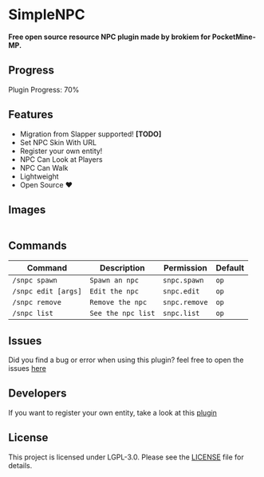 # SimpleNPC
<b>Free open source resource NPC plugin made by brokiem for PocketMine-MP.</b>

## Progress
Plugin Progress: 70%

## Features
- Migration from Slapper supported! <b>[TODO]</b>
- Set NPC Skin With URL
- Register your own entity!
- NPC Can Look at Players
- NPC Can Walk
- Lightweight
- Open Source ❤

## Images
<img src="https://github.com/brokiem/SimpleNPC/blob/master/assets/img.png" alt="">

## Commands

| Command | Description | Permission | Default |
| --- | --- | --- | --- |
| ```/snpc spawn``` | ```Spawn an npc``` | ```snpc.spawn``` | ```op``` |
| ```/snpc edit [args]``` | ```Edit the npc``` | ```snpc.edit``` | ```op``` |
| ```/snpc remove``` | ```Remove the npc``` | ```snpc.remove``` | ```op``` |
| ```/snpc list``` | ```See the npc list``` | ```snpc.list``` | ```op``` |

## Issues

Did you find a bug or error when using this plugin? feel free to open the
issues [here](https://github.com/brokiem/SimpleNPC/issues/new)

## Developers

If you want to register your own entity, take a look at this [plugin](https://github.com/brokiem/CustomEntity/)

## License

This project is licensed under LGPL-3.0. Please see the [LICENSE](/LICENSE) file for details.